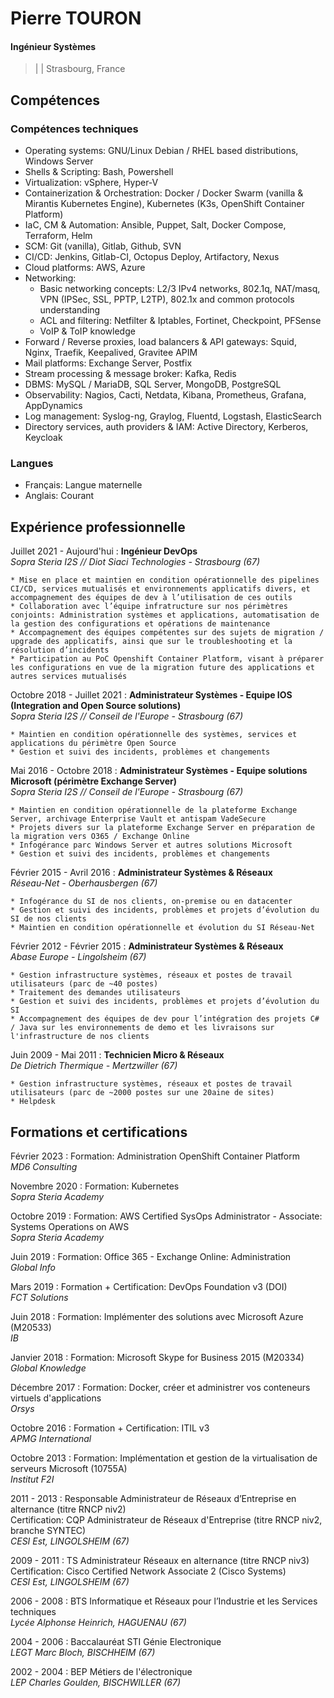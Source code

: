 # Pierre TOURON

#### Ingénieur Systèmes

> <email> | <tel> | Strasbourg, France

## Compétences

### Compétences techniques

* Operating systems: GNU/Linux Debian / RHEL based distributions, Windows Server
* Shells & Scripting: Bash, Powershell
* Virtualization: vSphere, Hyper-V
* Containerization & Orchestration: Docker / Docker Swarm (vanilla & Mirantis Kubernetes Engine), Kubernetes (K3s, OpenShift Container Platform)
* IaC, CM & Automation: Ansible, Puppet, Salt, Docker Compose, Terraform, Helm
* SCM: Git (vanilla), Gitlab, Github, SVN
* CI/CD: Jenkins, Gitlab-CI, Octopus Deploy, Artifactory, Nexus
* Cloud platforms: AWS, Azure
* Networking:
  * Basic networking concepts: L2/3 IPv4 networks, 802.1q, NAT/masq, VPN (IPSec, SSL, PPTP, L2TP), 802.1x and common protocols understanding
  * ACL and filtering: Netfilter & Iptables, Fortinet, Checkpoint, PFSense
  * VoIP & ToIP knowledge
* Forward / Reverse proxies, load balancers & API gateways: Squid, Nginx, Traefik, Keepalived, Gravitee APIM
* Mail platforms: Exchange Server, Postfix
* Stream processing & message broker: Kafka, Redis
* DBMS: MySQL / MariaDB, SQL Server, MongoDB, PostgreSQL
* Observability: Nagios, Cacti, Netdata, Kibana, Prometheus, Grafana, AppDynamics
* Log management: Syslog-ng, Graylog, Fluentd, Logstash, ElasticSearch
* Directory services, auth providers & IAM: Active Directory, Kerberos, Keycloak

### Langues

* Français: Langue maternelle
* Anglais: Courant

## Expérience professionnelle

Juillet 2021 - Aujourd'hui
:   **Ingénieur DevOps**\
    *Sopra Steria I2S // Diot Siaci Technologies - Strasbourg (67)*

    * Mise en place et maintien en condition opérationnelle des pipelines CI/CD, services mutualisés et environnements applicatifs divers, et accompagnement des équipes de dev à l’utilisation de ces outils
    * Collaboration avec l’équipe infratructure sur nos périmètres conjoints: Administration systèmes et applications, automatisation de la gestion des configurations et opérations de maintenance
    * Accompagnement des équipes compétentes sur des sujets de migration / upgrade des applicatifs, ainsi que sur le troubleshooting et la résolution d’incidents
    * Participation au PoC Openshift Container Platform, visant à préparer les configurations en vue de la migration future des applications et autres services mutualisés

Octobre 2018 - Juillet 2021
:   **Administrateur Systèmes - Equipe IOS (Integration and Open Source solutions)**\
    *Sopra Steria I2S // Conseil de l'Europe - Strasbourg (67)*

    * Maintien en condition opérationnelle des systèmes, services et applications du périmètre Open Source
    * Gestion et suivi des incidents, problèmes et changements

Mai 2016 - Octobre 2018
:   **Administrateur Systèmes - Equipe solutions Microsoft (périmètre Exchange Server)**\
    *Sopra Steria I2S // Conseil de l'Europe - Strasbourg (67)*

    * Maintien en condition opérationnelle de la plateforme Exchange Server, archivage Enterprise Vault et antispam VadeSecure
    * Projets divers sur la plateforme Exchange Server en préparation de la migration vers O365 / Exchange Online
    * Infogérance parc Windows Server et autres solutions Microsoft
    * Gestion et suivi des incidents, problèmes et changements

Février 2015 - Avril 2016
:   **Administrateur Systèmes & Réseaux**\
    *Réseau-Net - Oberhausbergen (67)*

    * Infogérance du SI de nos clients, on-premise ou en datacenter
    * Gestion et suivi des incidents, problèmes et projets d’évolution du SI de nos clients
    * Maintien en condition opérationnelle et évolution du SI Réseau-Net

Février 2012 - Février 2015
:   **Administrateur Systèmes & Réseaux**\
    *Abase Europe - Lingolsheim (67)*

    * Gestion infrastructure systèmes, réseaux et postes de travail utilisateurs (parc de ~40 postes)
    * Traitement des demandes utilisateurs
    * Gestion et suivi des incidents, problèmes et projets d’évolution du SI
    * Accompagnement des équipes de dev pour l’intégration des projets C# / Java sur les environnements de demo et les livraisons sur l'infrastructure de nos clients

Juin 2009 - Mai 2011
:   **Technicien Micro & Réseaux**\
    *De Dietrich Thermique - Mertzwiller (67)*

    * Gestion infrastructure systèmes, réseaux et postes de travail utilisateurs (parc de ~2000 postes sur une 20aine de sites)
    * Helpdesk

## Formations et certifications

Février 2023
:   Formation: Administration OpenShift Container Platform\
    *MD6 Consulting*

Novembre 2020
:   Formation: Kubernetes\
    *Sopra Steria Academy*

Octobre 2019
:   Formation: AWS Certified SysOps Administrator - Associate: Systems Operations on AWS\
    *Sopra Steria Academy*

Juin 2019
:   Formation: Office 365 - Exchange Online: Administration\
    *Global Info*

Mars 2019
:   Formation + Certification: DevOps Foundation v3 (DOI)\
    *FCT Solutions*

Juin 2018
:   Formation: Implémenter des solutions avec Microsoft Azure (M20533)\
    *IB*

Janvier 2018
:   Formation: Microsoft Skype for Business 2015 (M20334)\
    *Global Knowledge*

Décembre 2017
:   Formation: Docker, créer et administrer vos conteneurs virtuels d'applications\
    *Orsys*

Octobre 2016
:   Formation + Certification: ITIL v3\
    *APMG International*

Octobre 2013
:   Formation: Implémentation et gestion de la virtualisation de serveurs Microsoft (10755A)\
    *Institut F2I*

2011 - 2013
:   Responsable Administrateur de Réseaux d’Entreprise en alternance (titre RNCP niv2)\
    Certification: CQP Administrateur de Réseaux d'Entreprise (titre RNCP niv2, branche SYNTEC)\
    *CESI Est, LINGOLSHEIM (67)*

2009 - 2011
:   TS Administrateur Réseaux en alternance (titre RNCP niv3)\
    Certification: Cisco Certified Network Associate 2 (Cisco Systems)\
    *CESI Est, LINGOLSHEIM (67)*

2006 - 2008
:   BTS Informatique et Réseaux pour l’Industrie et les Services techniques\
    *Lycée Alphonse Heinrich, HAGUENAU (67)*

2004 - 2006
:   Baccalauréat STI Génie Electronique\
    *LEGT Marc Bloch, BISCHHEIM (67)*

2002 - 2004
:   BEP Métiers de l'électronique\
    *LEP Charles Goulden, BISCHWILLER (67)*
